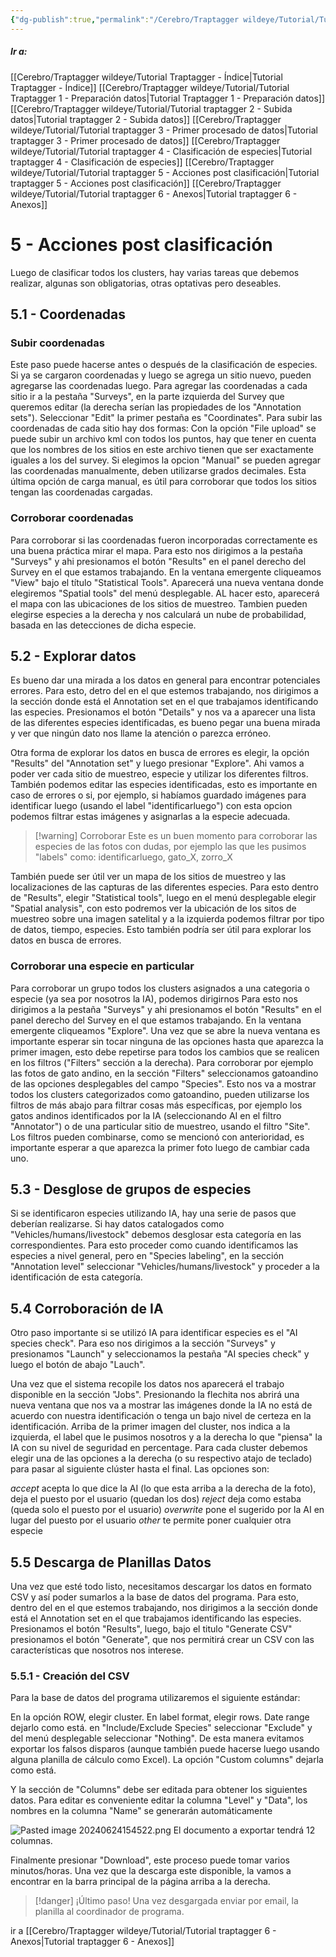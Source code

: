 ```yaml
---
{"dg-publish":true,"permalink":"/Cerebro/Traptagger wildeye/Tutorial/Tutorial traptagger 5 - Acciones post clasificación/","noteIcon":""}
---
```


##### Ir a:
[[Cerebro/Traptagger wildeye/Tutorial Traptagger - Índice\|Tutorial Traptagger - Índice]]
[[Cerebro/Traptagger wildeye/Tutorial/Tutorial Traptagger 1 - Preparación datos\|Tutorial Traptagger 1 - Preparación datos]]
[[Cerebro/Traptagger wildeye/Tutorial/Tutorial traptagger 2 - Subida datos\|Tutorial traptagger 2 - Subida datos]]
[[Cerebro/Traptagger wildeye/Tutorial/Tutorial traptagger 3 - Primer procesado de datos\|Tutorial traptagger 3 - Primer procesado de datos]]
[[Cerebro/Traptagger wildeye/Tutorial/Tutorial traptagger 4 - Clasificación de especies\|Tutorial traptagger 4 - Clasificación de especies]]
[[Cerebro/Traptagger wildeye/Tutorial/Tutorial traptagger 5 - Acciones post clasificación\|Tutorial traptagger 5 - Acciones post clasificación]]
[[Cerebro/Traptagger wildeye/Tutorial/Tutorial traptagger 6 - Anexos\|Tutorial traptagger 6 - Anexos]]
# 5 - Acciones post clasificación
Luego de clasificar todos los clusters, hay varias tareas que debemos realizar, algunas son obligatorias, otras optativas pero deseables. 

## 5.1 - Coordenadas
### Subir coordenadas
Este paso puede hacerse antes o después de la clasificación de especies. Si ya se cargaron coordenadas y luego se agrega un sitio nuevo, pueden agregarse las coordenadas luego. 
Para agregar las coordenadas a cada sitio ir a la pestaña "Surveys", en la parte izquierda del Survey que queremos editar (la derecha serían las propiedades de los "Annotation sets"). Seleccionar "Edit" la primer pestaña es "Coordinates". 
Para subir las coordenadas de cada sitio hay dos formas: Con la opción "File upload" se puede subir un archivo kml con todos los puntos, hay que tener en cuenta que los nombres de los sitios en este archivo tienen que ser exactamente iguales a los del survey. Si elegimos la opcion "Manual" se pueden agregar las coordenadas manualmente, deben utilizarse grados decimales.
Esta última opción de carga manual, es útil para corroborar que todos los sitios tengan las coordenadas cargadas.  
### Corroborar coordenadas
Para corroborar si las coordenadas fueron incorporadas correctamente es una buena práctica mirar el mapa. Para esto nos dirigimos a la pestaña "Surveys" y ahi presionamos el botón "Results" en el panel derecho del Survey en el que estamos trabajando. En la ventana emergente cliqueamos "View" bajo el título "Statistical Tools".  Aparecerá una nueva ventana donde elegiremos "Spatial tools" del menú desplegable. AL hacer esto, aparecerá el mapa con las ubicaciones de los sitios de muestreo. Tambien pueden elegirse especies a la derecha y nos calculará un nube de probabilidad, basada en las detecciones de dicha especie. 
## 5.2 - Explorar datos
Es bueno dar una mirada a los datos en general para encontrar potenciales errores. Para esto, detro del en el que estemos trabajando, nos dirigimos a la sección donde está el Annotation set en el que trabajamos identificando las especies. Presionamos el botón "Details" y nos va a aparecer una lista de las diferentes especies identificadas, es bueno pegar una buena mirada y ver que ningún dato nos llame la atención o parezca erróneo. 

Otra forma de explorar los datos en busca de errores es elegir, la opción "Results" del "Annotation set" y luego presionar "Explore".  Ahi vamos a poder ver cada sitio de muestreo, especie y utilizar los diferentes filtros. También podemos editar las especies identificadas, esto es importante en caso de errores o si, por ejemplo, si habíamos guardado imágenes para identificar luego (usando el label "identificarluego") con esta opcion podemos filtrar estas imágenes y asignarlas a la especie adecuada. 


> [!warning] Corroborar
> Este es un buen momento para corroborar las especies de las fotos con dudas, por ejemplo las que les pusimos "labels" como: identificarluego, gato_X, zorro_X
>


También puede ser útil ver un mapa de los sitios de muestreo y las localizaciones de las capturas de las diferentes especies. Para esto dentro de "Results", elegir "Statistical tools", luego en el menú desplegable elegir "Spatial analysis", con esto podremos ver la ubicación de los sitos de muestreo sobre una imagen satelital y a la izquierda podemos filtrar por tipo de datos, tiempo, especies. Esto también podría ser útil para explorar los datos en busca de errores. 

### Corroborar una especie en particular
Para corroborar un grupo todos los clusters asignados a una categoria o especie (ya sea por nosotros la IA), podemos dirigirnos  Para esto nos dirigimos a la pestaña "Surveys" y ahi presionamos el botón "Results" en el panel derecho del Survey en el que estamos trabajando. En la ventana emergente cliqueamos "Explore". Una vez que se abre la nueva ventana es importante esperar sin tocar ninguna de las opciones hasta que aparezca la primer imagen, esto debe repetirse para todos los cambios que se realicen en los filtros ("Filters" sección a la derecha). 
Para corroborar por ejemplo las fotos de gato andino, en la sección "Filters" seleccionamos gatoandino de las opciones desplegables del campo "Species". Esto nos va a mostrar todos los clusters categorizados como gatoandino, pueden utilizarse los filtros de más abajo para filtrar cosas más específicas, por ejemplo los gatos andinos identificados por la IA (seleccionando AI en el filtro "Annotator") o de una particular sitio de muestreo, usando el filtro "Site". 
Los filtros pueden combinarse, como se mencionó con anterioridad, es importante esperar a que aparezca la primer foto luego de cambiar cada uno.

## 5.3 - Desglose de grupos de especies
Si se identificaron especies utilizando IA, hay una serie de pasos que deberían realizarse. Si hay datos catalogados como "Vehicles/humans/livestock" debemos desglosar esta categoría en las correspondientes. Para esto proceder como cuando identificamos las especies a nivel general, pero en "Species labeling", en la sección "Annotation level" seleccionar "Vehicles/humans/livestock" y proceder a la identificación de esta categoría.  

## 5.4 Corroboración de IA
Otro paso importante si se utilizó IA para identificar especies es el "AI species check". Para eso nos dirigimos a la sección "Surveys" y presionamos "Launch" y seleccionamos la pestaña "AI species check" y luego el botón de abajo "Lauch".

Una vez que el sistema recopile los datos nos aparecerá el trabajo disponible en la sección "Jobs".   Presionando la flechita nos abrirá una nueva ventana que nos va a mostrar las imágenes donde la IA no está de acuerdo con nuestra identificación o tenga un bajo nivel de certeza en la identificación. Arriba de la primer imagen del cluster, nos indica a la izquierda, el label que le pusimos nosotros y a la derecha lo que "piensa" la IA con su nivel de seguridad en percentage. Para cada cluster debemos elegir una de las opciones a la derecha (o su respectivo atajo de teclado) para pasar al siguiente clúster hasta el final. Las opciones son:

_accept_ acepta lo que dice la AI (lo que esta arriba a la derecha de la foto), deja el puesto por el usuario (quedan los dos)
_reject_  deja como estaba (queda solo el puesto por el usuario)
_overwrite_ pone el sugerido por la AI en lugar del puesto por el usuario
_other_ te permite poner cualquier otra especie



## 5.5 Descarga de Planillas Datos
Una vez que esté todo listo, necesitamos descargar los datos en formato CSV y así poder sumarlos a la base de datos del programa. Para esto, dentro del en el que estemos trabajando, nos dirigimos a la sección donde está el Annotation set en el que trabajamos identificando las especies. Presionamos el botón "Results", luego,  bajo el titulo "Generate CSV" presionamos el botón "Generate", que nos permitirá crear un CSV con las características que nosotros nos interese. 

### 5.5.1 - Creación del CSV
Para la base de datos del programa utilizaremos el siguiente estándar: 

En la opción ROW, elegir cluster. 
En label format, elegir rows. 
Date range dejarlo como está.
en "Include/Exclude Species" seleccionar "Exclude" y del menú desplegable seleccionar "Nothing". De esta manera evitamos exportar los falsos disparos (aunque también puede hacerse luego usando alguna planilla de cálculo como Excel). 
La opción "Custom columns" dejarla como está. 


Y la sección de "Columns" debe ser editada para obtener los siguientes datos. Para editar es conveniente editar la columna "Level" y "Data", los nombres en la columna "Name" se generarán automáticamente 


![Pasted image 20240624154522.png](/img/user/Imagenes/Pasted%20image%2020240624154522.png)
El documento a exportar tendrá 12 columnas.

Finalmente presionar "Download", este proceso puede tomar varios minutos/horas. Una vez que la descarga este disponible, la vamos a encontrar en la barra principal de la página arriba a la derecha. 


> [!danger] ¡Último paso!
> Una vez desgargada enviar por email, la planilla al coordinador de programa. 
>


ir a [[Cerebro/Traptagger wildeye/Tutorial/Tutorial traptagger 6 - Anexos\|Tutorial traptagger 6 - Anexos]]